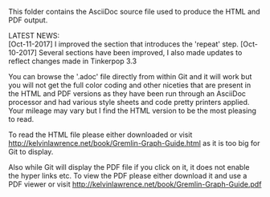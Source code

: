 This folder contains the AsciiDoc source file used to produce the HTML and PDF output.

LATEST NEWS:   
[Oct-11-2017] I improved the section that introduces the 'repeat' step.
[Oct-10-2017] Several sections have been improved, I also made updates to reflect changes made in Tinkerpop 3.3

You can browse the '.adoc' file directly from within Git and it will work but you will not get the full color coding and other niceties that are present in the HTML and PDF versions as they have been run through an AsciiDoc processor and had various style sheets and code pretty printers applied. Your mileage may vary but I find the HTML version to be the most pleasing to read.

To read the HTML file please either downloaded or visit http://kelvinlawrence.net/book/Gremlin-Graph-Guide.html as it is too big for Git to display. 

Also while Git will display the PDF file if you click on it, it does not enable the hyper links etc. To view the PDF please either download it and use a PDF viewer or visit http://kelvinlawrence.net/book/Gremlin-Graph-Guide.pdf
